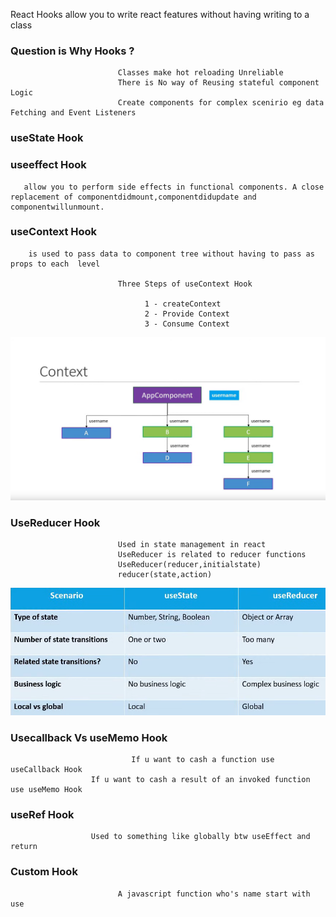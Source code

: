 React Hooks allow you to write react features without having writing to a class
   
  ### Question is   Why Hooks ?

                            Classes make hot reloading Unreliable 
                            There is No way of Reusing stateful component  Logic
                            Create components for complex scenirio eg data Fetching and Event Listeners

###   useState Hook

###   useeffect Hook
   
       allow you to perform side effects in functional components. A close replacement of componentdidmount,componentdidupdate and componentwillunmount. 

###   useContext Hook
        is used to pass data to component tree without having to pass as props to each  level 
                           
                            Three Steps of useContext Hook
                                  
                                  1 - createContext
                                  2 - Provide Context
                                  3 - Consume Context


![](images/UseContext.png)

### UseReducer Hook 
            
                            Used in state management in react
                            UseReducer is related to reducer functions
                            UseReducer(reducer,initialstate)
                            reducer(state,action)

      
  ![](images/useStateVsUSReducer.png)




### Usecallback Vs useMemo Hook

                               If u want to cash a function use useCallback Hook
                      If u want to cash a result of an invoked function use useMemo Hook

### useRef Hook 

                      Used to something like globally btw useEffect and return


### Custom Hook

                            A javascript function who's name start with use
